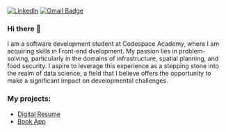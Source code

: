 [![Linkedln](https://img.shields.io/badge/LinkedIn-0077B5?style=flat-square&logo=linkedin&logoColor=white)](https://www.linkedin.com/tshidiso-moorosi-420582177/)
[![Gmail Badge](https://img.shields.io/badge/-Gmail-c14438?style=flat-square&logo=Gmail&logoColor=white&link=mailto:mixdeers@gmail.com)](mailto:tshidisomoorosi@gmail.com)

### Hi there 👋

I am a software development student at Codespace Academy, where I am acquiring skills in Front-end dvelopment.
My passion lies in problem-solving, particularly in the domains of infrastructure, spatial planning, and food security. I aspire to leverage this experience as a stepping stone into the realm of data science, a field that I believe offers the opportunity to make a significant impact on developmental challenges.

### My projects:

+ [Digital Resume](https://github.com/tshidiso-codespace/TSHMOO220_FTC2306_GroupB_TshidisoMoorosi_ITW9)
+ [Book App](https://github.com/tshidiso-codespace/TSHMOO220_FTC2306_GroupB_TshidisoMoorosi_ITWA19_FINAL_Capstone_Project)


<!--
**tshidiso-codespace/tshidiso-codespace** is a ✨ _special_ ✨ repository because its `README.md` (this file) appears on your GitHub profile.

Here are some ideas to get you started:

- 🔭 I’m currently working on ...
- 🌱 I’m currently learning ...
- 👯 I’m looking to collaborate on ...
- 🤔 I’m looking for help with ...
- 💬 Ask me about ...
- 📫 How to reach me: ...
- 😄 Pronouns: ...
- ⚡ Fun fact: ...
-->
